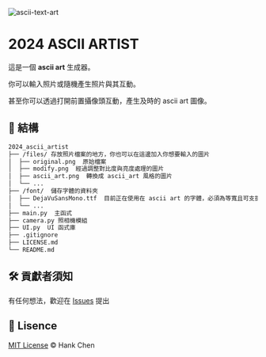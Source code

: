 ![ascii-text-art](https://github.com/user-attachments/assets/2f304d18-22df-4995-bd1f-18445d09078b)              
# 2024 ASCII ARTIST
這是一個 **ascii art** 生成器。  
  
你可以輸入照片或隨機產生照片與其互動。  
  
甚至你可以透過打開前置攝像頭互動，產生及時的 ascii art 圖像。  　

## 🧱 結構

```sh
2024_ascii_artist
├── /files/ 存放照片檔案的地方，你也可以在這邊加入你想要輸入的圖片  
│  ├── original.png  原始檔案
│  ├── modify.png  經過調整對比度與亮度處理的圖片
│  ├── ascii_art.png  轉換成 ascii_art 風格的圖片
│  └── ...
├── /font/  儲存字體的資料夾  
│  ├── DejaVuSansMono.ttf  目前正在使用在 ascii art 的字體，必須為等寬且可支援 window 環境的字體  
│  └── ...
├── main.py  主函式
├── camera.py 照相機模組  
├── UI.py  UI 函式庫  
├── .gitignore
├── LICENSE.md
└── README.md
```

## 🛠️ 貢獻者須知  

有任何想法，歡迎在 [Issues](https://github.com/boyan1001/boyan_csie_notebook/issues) 提出  

## 🪪 Lisence  
[MIT License](LICENSE.md) © Hank Chen  
